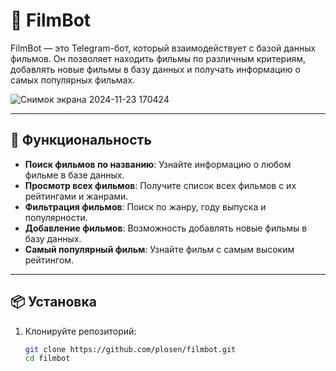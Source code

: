 # 🎥 FilmBot

FilmBot — это Telegram-бот, который взаимодействует с базой данных фильмов. Он позволяет находить фильмы по различным критериям, добавлять новые фильмы в базу данных и получать информацию о самых популярных фильмах.

![Снимок экрана 2024-11-23 170424](https://github.com/user-attachments/assets/06d69ab8-35d9-4dc3-a91a-46c48b11a8cd)


---

## 🚀 Функциональность

- **Поиск фильмов по названию**: Узнайте информацию о любом фильме в базе данных.
- **Просмотр всех фильмов**: Получите список всех фильмов с их рейтингами и жанрами.
- **Фильтрация фильмов**: Поиск по жанру, году выпуска и популярности.
- **Добавление фильмов**: Возможность добавлять новые фильмы в базу данных.
- **Самый популярный фильм**: Узнайте фильм с самым высоким рейтингом.

---

## 📦 Установка

1. Клонируйте репозиторий:
   ```bash
   git clone https://github.com/plosen/filmbot.git
   cd filmbot
